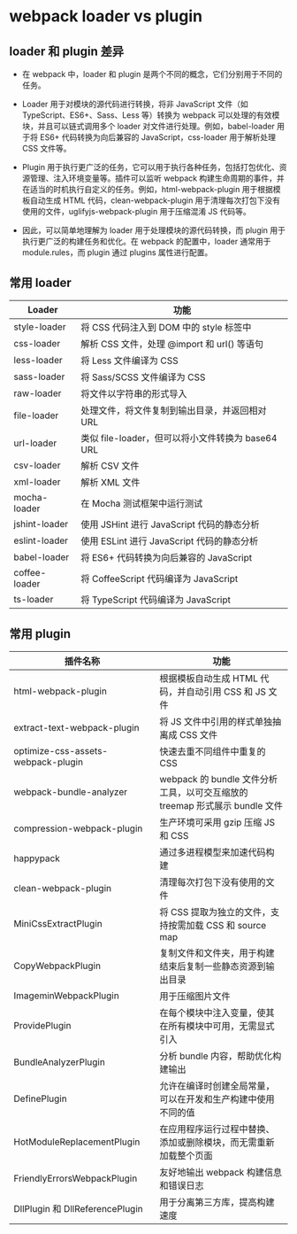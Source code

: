 # webpack loader vs plugin

## loader 和 plugin 差异

- 在 webpack 中，loader 和 plugin 是两个不同的概念，它们分别用于不同的任务。

- Loader 用于对模块的源代码进行转换，将非 JavaScript 文件（如 TypeScript、ES6+、Sass、Less 等）转换为 webpack 可以处理的有效模块，并且可以链式调用多个 loader 对文件进行处理。例如，babel-loader 用于将 ES6+ 代码转换为向后兼容的 JavaScript，css-loader 用于解析处理 CSS 文件等。

- Plugin 用于执行更广泛的任务，它可以用于执行各种任务，包括打包优化、资源管理、注入环境变量等。插件可以监听 webpack 构建生命周期的事件，并在适当的时机执行自定义的任务。例如，html-webpack-plugin 用于根据模板自动生成 HTML 代码，clean-webpack-plugin 用于清理每次打包下没有使用的文件，uglifyjs-webpack-plugin 用于压缩混淆 JS 代码等。

- 因此，可以简单地理解为 loader 用于处理模块的源代码转换，而 plugin 用于执行更广泛的构建任务和优化。在 webpack 的配置中，loader 通常用于 module.rules，而 plugin 通过 plugins 属性进行配置。

## 常用 loader

| Loader        | 功能                                              |
| ------------- | ------------------------------------------------- |
| style-loader  | 将 CSS 代码注入到 DOM 中的 style 标签中           |
| css-loader    | 解析 CSS 文件，处理 @import 和 url() 等语句       |
| less-loader   | 将 Less 文件编译为 CSS                            |
| sass-loader   | 将 Sass/SCSS 文件编译为 CSS                       |
| raw-loader    | 将文件以字符串的形式导入                          |
| file-loader   | 处理文件，将文件复制到输出目录，并返回相对 URL    |
| url-loader    | 类似 file-loader，但可以将小文件转换为 base64 URL |
| csv-loader    | 解析 CSV 文件                                     |
| xml-loader    | 解析 XML 文件                                     |
| mocha-loader  | 在 Mocha 测试框架中运行测试                       |
| jshint-loader | 使用 JSHint 进行 JavaScript 代码的静态分析        |
| eslint-loader | 使用 ESLint 进行 JavaScript 代码的静态分析        |
| babel-loader  | 将 ES6+ 代码转换为向后兼容的 JavaScript           |
| coffee-loader | 将 CoffeeScript 代码编译为 JavaScript             |
| ts-loader     | 将 TypeScript 代码编译为 JavaScript               |

## 常用 plugin

| 插件名称                           | 功能                                                                        |
| ---------------------------------- | --------------------------------------------------------------------------- |
| html-webpack-plugin                | 根据模板自动生成 HTML 代码，并自动引用 CSS 和 JS 文件                       |
| extract-text-webpack-plugin        | 将 JS 文件中引用的样式单独抽离成 CSS 文件                                   |
| optimize-css-assets-webpack-plugin | 快速去重不同组件中重复的 CSS                                                |
| webpack-bundle-analyzer            | webpack 的 bundle 文件分析工具，以可交互缩放的 treemap 形式展示 bundle 文件 |
| compression-webpack-plugin         | 生产环境可采用 gzip 压缩 JS 和 CSS                                          |
| happypack                          | 通过多进程模型来加速代码构建                                                |
| clean-webpack-plugin               | 清理每次打包下没有使用的文件                                                |
| MiniCssExtractPlugin               | 将 CSS 提取为独立的文件，支持按需加载 CSS 和 source map                     |
| CopyWebpackPlugin                  | 复制文件和文件夹，用于构建结束后复制一些静态资源到输出目录                  |
| ImageminWebpackPlugin              | 用于压缩图片文件                                                            |
| ProvidePlugin                      | 在每个模块中注入变量，使其在所有模块中可用，无需显式引入                    |
| BundleAnalyzerPlugin               | 分析 bundle 内容，帮助优化构建输出                                          |
| DefinePlugin                       | 允许在编译时创建全局常量，可以在开发和生产构建中使用不同的值                |
| HotModuleReplacementPlugin         | 在应用程序运行过程中替换、添加或删除模块，而无需重新加载整个页面            |
| FriendlyErrorsWebpackPlugin        | 友好地输出 webpack 构建信息和错误日志                                       |
| DllPlugin 和 DllReferencePlugin    | 用于分离第三方库，提高构建速度                                              |
